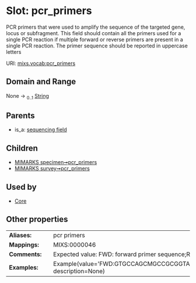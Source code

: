 
# Slot: pcr_primers


PCR primers that were used to amplify the sequence of the targeted gene, locus or subfragment. This field should contain all the primers used for a single PCR reaction if multiple forward or reverse primers are present in a single PCR reaction. The primer sequence should be reported in uppercase letters

URI: [mixs.vocab:pcr_primers](https://w3id.org/mixs/vocab/pcr_primers)


## Domain and Range

None &#8594;  <sub>0..1</sub> [String](types/String.md)

## Parents

 *  is_a: [sequencing field](sequencing_field.md)

## Children

 *  [MIMARKS specimen➞pcr_primers](MIMARKS_specimen_pcr_primers.md)
 *  [MIMARKS survey➞pcr_primers](MIMARKS_survey_pcr_primers.md)

## Used by

 * [Core](Core.md)

## Other properties

|  |  |  |
| --- | --- | --- |
| **Aliases:** | | pcr primers |
| **Mappings:** | | MIXS:0000046 |
| **Comments:** | | Expected value: FWD: forward primer sequence;REV:reverse primer sequence |
| **Examples:** | | Example(value='FWD:GTGCCAGCMGCCGCGGTAA;REV:GGACTACHVGGGTWTCTAAT', description=None) |

